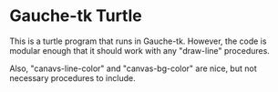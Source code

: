 Gauche-tk Turtle
================
This is a turtle program that runs in Gauche-tk. However, the code is modular enough that it should work with any "draw-line" procedures.

Also, "canavs-line-color" and "canvas-bg-color" are nice, but not necessary procedures to include.
